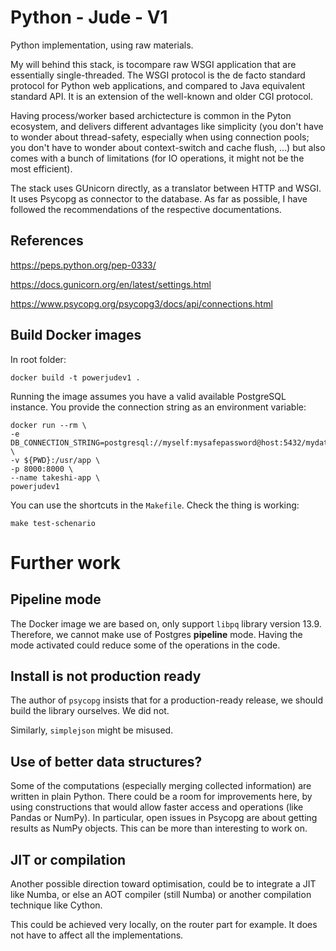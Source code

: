 # Python - Jude - V1

Python implementation, using raw materials.

My will behind this stack, is tocompare raw WSGI application that are essentially single-threaded.
The WSGI protocol is the de facto standard protocol for Python web applications, and compared to Java equivalent standard API.
It is an extension of the well-known and older CGI protocol.

Having process/worker based archictecture is common in the Pyton ecosystem, and delivers different
advantages like simplicity (you don't have to wonder about thread-safety, especially when using connection pools; you don't
have to wonder about context-switch and cache flush, ...) but also comes with a bunch of limitations
(for IO operations, it might not be the most efficient).

The stack uses GUnicorn directly, as a translator between HTTP and WSGI.
It uses Psycopg as connector to the database.
As far as possible, I have followed the recommendations of the
respective documentations.

## References

https://peps.python.org/pep-0333/

https://docs.gunicorn.org/en/latest/settings.html

https://www.psycopg.org/psycopg3/docs/api/connections.html

## Build Docker images

In root folder:
```
docker build -t powerjudev1 .
```

Running the image assumes you have a valid available
PostgreSQL instance. You provide the connection string
as an environment variable:

```
docker run --rm \
-e DB_CONNECTION_STRING=postgresql://myself:mysafepassword@host:5432/mydatabase \
-v ${PWD}:/usr/app \
-p 8000:8000 \
--name takeshi-app \
powerjudev1
```

You can use the shortcuts in the `Makefile`.
Check the thing is working:

```
make test-schenario
```

# Further work

## Pipeline mode

The Docker image we are based on, only support `libpq` library version 13.9.
Therefore, we cannot make use of Postgres **pipeline** mode. Having the mode activated could
reduce some of the operations in the code.

## Install is not production ready

The author of `psycopg` insists that for a production-ready release, we should build the
library ourselves. We did not.

Similarly, `simplejson` might be misused.

## Use of better data structures?

Some of the computations (especially merging collected information) are written in plain Python.
There could be a room for improvements here, by using constructions that would allow faster access
and operations (like Pandas or NumPy). In particular, open issues in Psycopg are about getting results
as NumPy objects. This can be more than interesting to work on.

## JIT or compilation

Another possible direction toward optimisation, could be to integrate a JIT like Numba,
or else an AOT compiler (still Numba) or another compilation technique like Cython.

This could be achieved very locally, on the router part for example. It does not have to
affect all the implementations.

